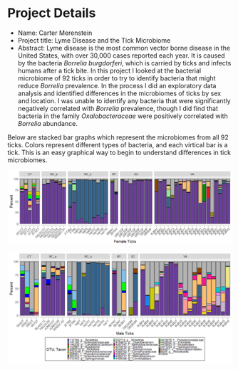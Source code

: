 

# Project Details

* Name: Carter Merenstein
* Project title: Lyme Disease and the Tick Microbiome
* Abstract: Lyme disease is the most common vector borne disease in the United States, with over 30,000 cases reported each year. It is caused by the bacteria *Borrelia burgdorferi*, which is carried by ticks and infects humans after a tick bite. In this project I looked at the bacterial microbiome of 92 ticks in order to try to identify bacteria that might reduce *Borrelia* prevalence. In the process I did an exploratory data analysis and identified differences in the microbiomes of ticks by sex and location. I was unable to identify any bacteria that were significantly negatively correlated with *Borrelia* prevalence, though I did find that bacteria in the family *Oxalobacteraceae* were positively correlated with *Borrelia* abundance.

Below are stacked bar graphs which represent the microbiomes from all 92 ticks. Colors represent different types of bacteria, and each virtical bar is a tick. This is an easy graphical way to begin to understand differences in tick microbiomes.




![](README_files/figure-html/unnamed-chunk-1-1.png)

![](README_files/figure-html/unnamed-chunk-2-1.png)
